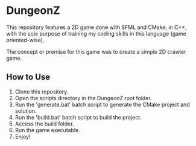 # DungeonZ

This repository features a 2D game done with SFML and CMake, in C++, with the sole purpose of training my coding skills
in this language (game oriented-wise).

The concept or premise for this game was to create a simple 2D crawler game.

## How to Use

1. Clone this repository.
2. Open the scripts directory in the DungeonZ root folder.
3. Run the 'generate.bat' batch script to generate the CMake project and solution.
4. Run the 'build.bat' batch script to build the project.
5. Access the <TO DO look up the build directory> build folder.
6. Run the <TO DO look up the executable> game executable.
7. Enjoy!
